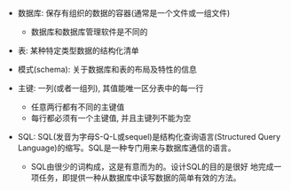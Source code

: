 + 数据库: 保存有组织的数据的容器(通常是一个文件或一组文件)
    + 数据库和数据库管理软件是不同的

+ 表: 某种特定类型数据的结构化清单

+ 模式(schema): 关于数据库和表的布局及特性的信息

+ 主键: 一列(或者一组列), 其值能唯一区分表中的每一行
    + 任意两行都有不同的主键值
    + 每行都必须有一个主键值, 并且主键列不能为空

+ SQL: SQL(发音为字母S-Q-L或sequel)是结构化查询语言(Structured Query Language)的缩写。SQL是一种专门用来与数据库通信的语言。
    + SQL由很少的词构成，这是有意而为的。设计SQL的目的是很好 地完成一项任务，即提供一种从数据库中读写数据的简单有效的方法。